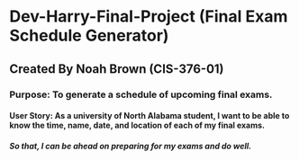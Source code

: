 #   Dev-Harry-Final-Project (Final Exam Schedule Generator) 
## Created By Noah Brown (CIS-376-01)
###  Purpose: To generate a schedule of upcoming final exams.
#### User Story: As a university of North Alabama student, I want to be able to know the time, name, date, and location of each of my final exams. 
##### So that, I can be ahead on preparing for my exams and do well. 

